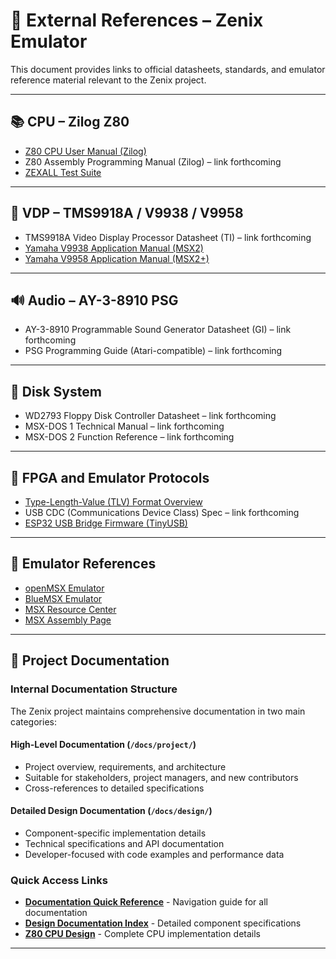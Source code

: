 # 🔗 External References – Zenix Emulator

This document provides links to official datasheets, standards, and emulator reference material relevant to the Zenix project.

---

## 📚 CPU – Zilog Z80

- [Z80 CPU User Manual (Zilog)](https://www.zilog.com/docs/z80/um0080.pdf)
- Z80 Assembly Programming Manual (Zilog) – link forthcoming
- [ZEXALL Test Suite](http://mdfs.net/Software/Z80/Exerciser/)

---

## 🎨 VDP – TMS9918A / V9938 / V9958

- TMS9918A Video Display Processor Datasheet (TI) – link forthcoming
- [Yamaha V9938 Application Manual (MSX2)](http://map.grauw.nl/resources/video/yamaha_v9938.pdf)
- [Yamaha V9958 Application Manual (MSX2+)](http://map.grauw.nl/resources/video/yamaha_v9958.pdf)

---

## 🔊 Audio – AY-3-8910 PSG

- AY-3-8910 Programmable Sound Generator Datasheet (GI) – link forthcoming
- PSG Programming Guide (Atari-compatible) – link forthcoming

---

## 💾 Disk System

- WD2793 Floppy Disk Controller Datasheet – link forthcoming
- MSX-DOS 1 Technical Manual – link forthcoming
- MSX-DOS 2 Function Reference – link forthcoming

---

## 🧠 FPGA and Emulator Protocols

- [Type-Length-Value (TLV) Format Overview](https://en.wikipedia.org/wiki/Type-length-value)
- USB CDC (Communications Device Class) Spec – link forthcoming
- [ESP32 USB Bridge Firmware (TinyUSB)](https://github.com/hathach/tinyusb)

---

## 🔧 Emulator References

- [openMSX Emulator](https://openmsx.org/)
- [BlueMSX Emulator](http://bluemsx.msxblue.com/)
- [MSX Resource Center](https://www.msx.org/)
- [MSX Assembly Page](http://map.grauw.nl/)

---

## 📖 Project Documentation

### Internal Documentation Structure

The Zenix project maintains comprehensive documentation in two main categories:

#### High-Level Documentation (`/docs/project/`)
- Project overview, requirements, and architecture
- Suitable for stakeholders, project managers, and new contributors
- Cross-references to detailed specifications

#### Detailed Design Documentation (`/docs/design/`)
- Component-specific implementation details
- Technical specifications and API documentation  
- Developer-focused with code examples and performance data

### Quick Access Links

- **[Documentation Quick Reference](QuickReference.md)** - Navigation guide for all documentation
- **[Design Documentation Index](design/README.md)** - Detailed component specifications
- **[Z80 CPU Design](design/Core/Z80Cpu.md)** - Complete CPU implementation details

---


